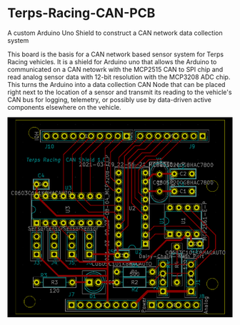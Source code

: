 # Terps-Racing-CAN-PCB
A custom Arduino Uno Shield to construct a CAN network data collection system

This board is the basis for a CAN network based sensor system for Terps Racing vehicles. It is a shield for Arduino uno that allows the Arduino to communicated on a CAN netowrk with the MCP2515 CAN to SPI chip and read analog sensor data with 12-bit resolution with the MCP3208 ADC chip. This turns the Arduino into a data collection CAN Node that can be placed right next to the location of a sensor and transmit its reading to the vehicle's CAN bus for logging, telemetry, or possibly use by data-driven active components elsewhere on the vehicle. 

![Picture of the PCB](https://github.com/DerekPrestera/TerpsRacingProjects/blob/main/CAN-Shield/pcb-pic.png)